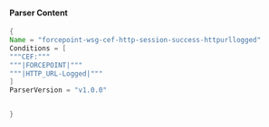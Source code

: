 #### Parser Content
```Java
{
Name = "forcepoint-wsg-cef-http-session-success-httpurllogged"
Conditions = [
"""CEF:"""
"""|FORCEPOINT|"""
"""|HTTP_URL-Logged|"""
]
ParserVersion = "v1.0.0"


}
```